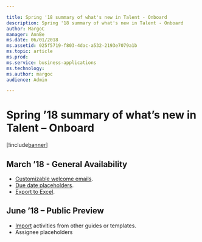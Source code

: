 ```yaml
---

title: Spring '18 summary of what's new in Talent - Onboard
description: Spring '18 summary of what's new in Talent - Onboard
author: MargoC
manager: AnnBe
ms.date: 06/01/2018
ms.assetid: 025f5719-f803-4dac-a532-2193e7079a1b
ms.topic: article
ms.prod: 
ms.service: business-applications
ms.technology: 
ms.author: margoc
audience: Admin

---
```

# Spring ’18 summary of what’s new in Talent – Onboard




[!include[banner](../../../includes/banner.md)]

## March ’18 - General Availability

- [Customizable welcome emails](customizable-welcome-emails.md).
- [Due date placeholders](due-date-placeholders.md).
- [Export to Excel](export-excel.md).

## June ’18 – Public Preview

- [Import](customizable-welcome-emails.md) activities from other guides or templates.
- Assignee placeholders